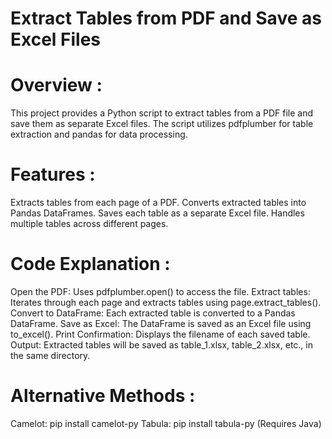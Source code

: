 # Extract Tables from PDF and Save as Excel Files 

# Overview :
This project provides a Python script to extract tables from a PDF file and save them as separate Excel files. The script utilizes pdfplumber for table extraction and pandas for data processing.

# Features :
Extracts tables from each page of a PDF.
Converts extracted tables into Pandas DataFrames.
Saves each table as a separate Excel file.
Handles multiple tables across different pages.

# Code Explanation :
Open the PDF: Uses pdfplumber.open() to access the file.
Extract tables: Iterates through each page and extracts tables using page.extract_tables().
Convert to DataFrame: Each extracted table is converted to a Pandas DataFrame.
Save as Excel: The DataFrame is saved as an Excel file using to_excel().
Print Confirmation: Displays the filename of each saved table.
Output: Extracted tables will be saved as table_1.xlsx, table_2.xlsx, etc., in the same directory.

# Alternative Methods :
Camelot: pip install camelot-py
Tabula: pip install tabula-py (Requires Java)
